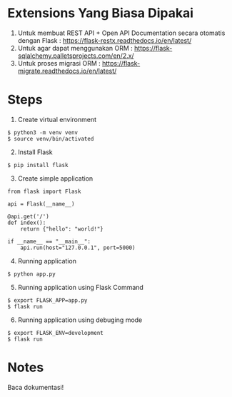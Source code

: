 # Extensions Yang Biasa Dipakai
1. Untuk membuat REST API + Open API Documentation secara otomatis dengan Flask : https://flask-restx.readthedocs.io/en/latest/
2. Untuk agar dapat menggunakan ORM : https://flask-sqlalchemy.palletsprojects.com/en/2.x/
3. Untuk proses migrasi ORM : https://flask-migrate.readthedocs.io/en/latest/

# Steps
1. Create virtual environment
```
$ python3 -m venv venv
$ source venv/bin/activated
```

2. Install Flask
```
$ pip install flask
```

3. Create simple application
```
from flask import Flask

api = Flask(__name__)

@api.get('/')
def index():
    return {"hello": "world!"}

if __name__ == "__main__":
    api.run(host="127.0.0.1", port=5000)
```

4. Running application
```
$ python app.py
```

5. Running application using Flask Command
```
$ export FLASK_APP=app.py
$ flask run
```

6. Running application using debuging mode
```
$ export FLASK_ENV=development
$ flask run
```

# Notes
Baca dokumentasi!